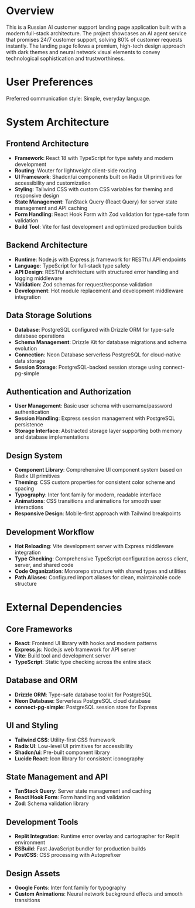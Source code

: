 # Overview

This is a Russian AI customer support landing page application built with a modern full-stack architecture. The project showcases an AI agent service that promises 24/7 customer support, solving 80% of customer requests instantly. The landing page follows a premium, high-tech design approach with dark themes and neural network visual elements to convey technological sophistication and trustworthiness.

# User Preferences

Preferred communication style: Simple, everyday language.

# System Architecture

## Frontend Architecture
- **Framework**: React 18 with TypeScript for type safety and modern development
- **Routing**: Wouter for lightweight client-side routing
- **UI Framework**: Shadcn/ui components built on Radix UI primitives for accessibility and customization
- **Styling**: Tailwind CSS with custom CSS variables for theming and responsive design
- **State Management**: TanStack Query (React Query) for server state management and API caching
- **Form Handling**: React Hook Form with Zod validation for type-safe form validation
- **Build Tool**: Vite for fast development and optimized production builds

## Backend Architecture
- **Runtime**: Node.js with Express.js framework for RESTful API endpoints
- **Language**: TypeScript for full-stack type safety
- **API Design**: RESTful architecture with structured error handling and logging middleware
- **Validation**: Zod schemas for request/response validation
- **Development**: Hot module replacement and development middleware integration

## Data Storage Solutions
- **Database**: PostgreSQL configured with Drizzle ORM for type-safe database operations
- **Schema Management**: Drizzle Kit for database migrations and schema evolution
- **Connection**: Neon Database serverless PostgreSQL for cloud-native data storage
- **Session Storage**: PostgreSQL-backed session storage using connect-pg-simple

## Authentication and Authorization
- **User Management**: Basic user schema with username/password authentication
- **Session Handling**: Express session management with PostgreSQL persistence
- **Storage Interface**: Abstracted storage layer supporting both memory and database implementations

## Design System
- **Component Library**: Comprehensive UI component system based on Radix UI primitives
- **Theming**: CSS custom properties for consistent color scheme and spacing
- **Typography**: Inter font family for modern, readable interface
- **Animations**: CSS transitions and animations for smooth user interactions
- **Responsive Design**: Mobile-first approach with Tailwind breakpoints

## Development Workflow
- **Hot Reloading**: Vite development server with Express middleware integration
- **Type Checking**: Comprehensive TypeScript configuration across client, server, and shared code
- **Code Organization**: Monorepo structure with shared types and utilities
- **Path Aliases**: Configured import aliases for clean, maintainable code structure

# External Dependencies

## Core Frameworks
- **React**: Frontend UI library with hooks and modern patterns
- **Express.js**: Node.js web framework for API server
- **Vite**: Build tool and development server
- **TypeScript**: Static type checking across the entire stack

## Database and ORM
- **Drizzle ORM**: Type-safe database toolkit for PostgreSQL
- **Neon Database**: Serverless PostgreSQL cloud database
- **connect-pg-simple**: PostgreSQL session store for Express

## UI and Styling
- **Tailwind CSS**: Utility-first CSS framework
- **Radix UI**: Low-level UI primitives for accessibility
- **Shadcn/ui**: Pre-built component library
- **Lucide React**: Icon library for consistent iconography

## State Management and API
- **TanStack Query**: Server state management and caching
- **React Hook Form**: Form handling and validation
- **Zod**: Schema validation library

## Development Tools
- **Replit Integration**: Runtime error overlay and cartographer for Replit environment
- **ESBuild**: Fast JavaScript bundler for production builds
- **PostCSS**: CSS processing with Autoprefixer

## Design Assets
- **Google Fonts**: Inter font family for typography
- **Custom Animations**: Neural network background effects and smooth transitions